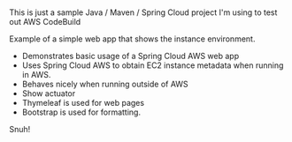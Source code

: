 # 
This is just a sample Java / Maven / Spring Cloud project I'm using to test out AWS CodeBuild     
    
Example of a simple web app that shows the instance environment.     
- Demonstrates basic usage of a Spring Cloud AWS web app   
- Uses Spring Cloud AWS to obtain EC2 instance metadata when running in AWS.   
- Behaves nicely when running outside of AWS    
- Show actuator   
- Thymeleaf is used for web pages      
- Bootstrap is used for formatting.    

Snuh! 
       
 
